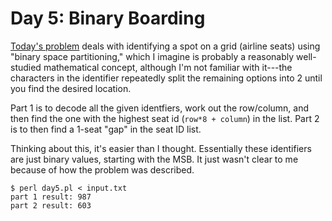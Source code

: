 # Day 5: Binary Boarding

[Today's problem](https://adventofcode.com/2020/day/5) deals with
identifying a spot on a grid (airline seats) using "binary space
partitioning," which I imagine is probably a reasonably well-studied
mathematical concept, although I'm not familiar with it---the characters in
the identifier repeatedly split the remaining options into 2 until you find
the desired location.

Part 1 is to decode all the given identfiers, work out the row/column, and
then find the one with the highest seat id (`row*8 + column`) in the list.
Part 2 is to then find a 1-seat "gap" in the seat ID list.

Thinking about this, it's easier than I thought. Essentially these
identifiers are just binary values, starting with the MSB. It just wasn't
clear to me because of how the problem was described.

```
$ perl day5.pl < input.txt 
part 1 result: 987
part 2 result: 603
```
